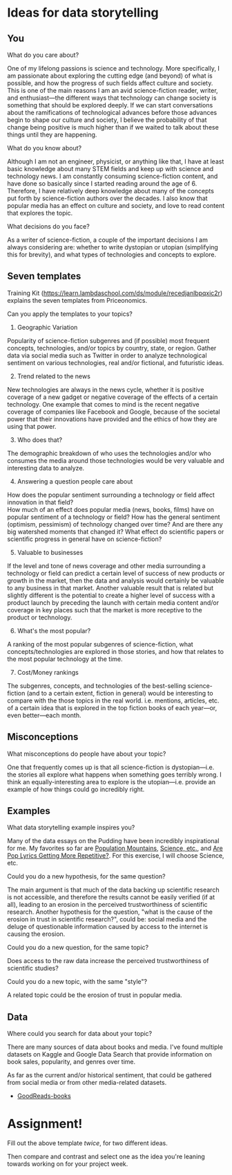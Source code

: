 # Ideas for data storytelling

## You

What do you care about?

One of my lifelong passions is science and technology. More specifically, I am passionate about exploring the cutting edge (and beyond) of what is possible, and how the progress of such fields affect culture and society. This is one of the main reasons I am an avid science-fiction reader, writer, and enthusiast—the different ways that technology can change society is something that should be explored deeply. If we can start conversations about the ramifications of technological advances before those advances begin to shape our culture and society, I believe the probability of that change being positive is much higher than if we waited to talk about these things until they are happening.

What do you know about?

Although I am not an engineer, physicist, or anything like that, I have at least basic knowledge about many STEM fields and keep up with science and technology news. I am constantly consuming science-fiction content, and have done so basically since I started reading around the age of 6. Therefore, I have relatively deep knowledge about many of the concepts put forth by science-fiction authors over the decades. I also know that popular media has an effect on culture and society, and love to read content that explores the topic.

What decisions do you face?

As a writer of science-fiction, a couple of the important decisions I am always considering are: whether to write dystopian or utopian (simplifying this for brevity), and what types of technologies and concepts to explore.

## Seven templates

Training Kit (https://learn.lambdaschool.com/ds/module/recedjanlbpqxic2r) explains the seven templates from Priceonomics.

Can you apply the templates to your topics? 

1. Geographic Variation

Popularity of science-fiction subgenres and (if possible) most frequent concepts, technologies, and/or topics by country, state, or region. Gather data via social media such as Twitter in order to analyze technological sentiment on various technologies, real and/or fictional, and futuristic ideas.

2. Trend related to the news

New technologies are always in the news cycle, whether it is positive coverage of a new gadget or negative coverage of the effects of a certain technology. One example that comes to mind is the recent negative coverage of companies like Facebook and Google, because of the societal power that their innovations have provided and the ethics of how they are using that power.

3. Who does that?

The demographic breakdown of who uses the technologies and/or who consumes the media around those technologies would be very valuable and interesting data to analyze.

4. Answering a question people care about

How does the popular sentiment surrounding a technology or field affect innovation in that field?  
How much of an effect does popular media (news, books, films) have on popular sentiment of a technology or field?
How has the general sentiment (optimism, pessimism) of technology changed over time? And are there any big watershed moments that changed it?
What effect do scientific papers or scientific progress in general have on science-fiction?

5. Valuable to businesses

If the level and tone of news coverage and other media surrounding a technology or field can predict a certain level of success of new products or growth in the market, then the data and analysis would certainly be valuable to any business in that market. Another valuable result that is related but slightly different is the potential to create a higher level of success with a product launch by preceding the launch with certain media content and/or coverage in key places such that the market is more receptive to the product or technology.

6. What's the most popular?

A ranking of the most popular subgenres of science-fiction, what concepts/technologies are explored in those stories, and how that relates to the most popular technology at the time.

7. Cost/Money rankings

The subgenres, concepts, and technologies of the best-selling science-fiction (and to a certain extent, fiction in general) would be interesting to compare with the those topics in the real world. i.e. mentions, articles, etc. of a certain idea that is explored in the top fiction books of each year—or, even better—each month.

## Misconceptions

What misconceptions do people have about your topic?

One that frequently comes up is that all science-fiction is dystopian—i.e. the stories all explore what happens when something goes terribly wrong. I think an equally-interesting area to explore is the utopian—i.e. provide an example of how things could go incredibly right. 

## Examples

What data storytelling example inspires you?

Many of the data essays on the Pudding have been incredibly inspirational for me. My favorites so far are [Population Mountains](https://pudding.cool/2018/12/3d-cities-story/), [Science, etc.](https://pudding.cool/2019/05/science_etc_1/), and [Are Pop Lyrics Getting More Repetitive?](https://pudding.cool/2017/05/song-repetition/). For this exercise, I will choose Science, etc.

Could you do a new hypothesis, for the same question?

The main argument is that much of the data backing up scientific research is not accessible, and therefore the results cannot be easily verified (if at all), leading to an erosion in the perceived trustworthiness of scientific research. Another hypothesis for the question, "what is the cause of the erosion in trust in scientific research?", could be: social media and the deluge of questionable information caused by access to the internet is causing the erosion.

Could you do a new question, for the same topic?

Does access to the raw data increase the perceived trustworthiness of scientific studies?

Could you do a new topic, with the same "style"?

A related topic could be the erosion of trust in popular media.


## Data

Where could you search for data about your topic?

There are many sources of data about books and media. I've found multiple datasets on Kaggle and Google Data Search that provide information on book sales, popularity, and genres over time.

As far as the current and/or historical sentiment, that could be gathered from social media or from other media-related datasets.

- [GoodReads-books](https://www.kaggle.com/jealousleopard/goodreadsbooks)

# Assignment!

Fill out the above template *twice*, for two different ideas.

Then compare and contrast and select one as the idea you're leaning towards
working on for your project week.
